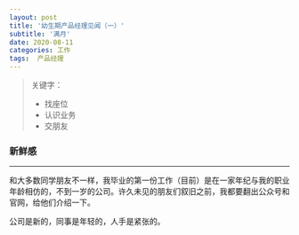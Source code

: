 ```yaml
---
layout: post
title: '幼生期产品经理见闻（一）'
subtitle: '满月'
date: 2020-08-11
categories: 工作
tags:  产品经理
---
```


> 关键字：
>  - 找座位
> - 认识业务
> - 交朋友

### 新鲜感

---

和大多数同学朋友不一样，我毕业的第一份工作（目前）是在一家年纪与我的职业年龄相仿的，不到一岁的公司。许久未见的朋友们叙旧之前，我都要翻出公众号和官网，给他们介绍一下。

公司是新的，同事是年轻的，人手是紧张的。
<!--stackedit_data:
eyJoaXN0b3J5IjpbMTE2ODgwNTg5NywxMjc4NzkxMzkwLDIwOD
Y5NTUxNF19
-->